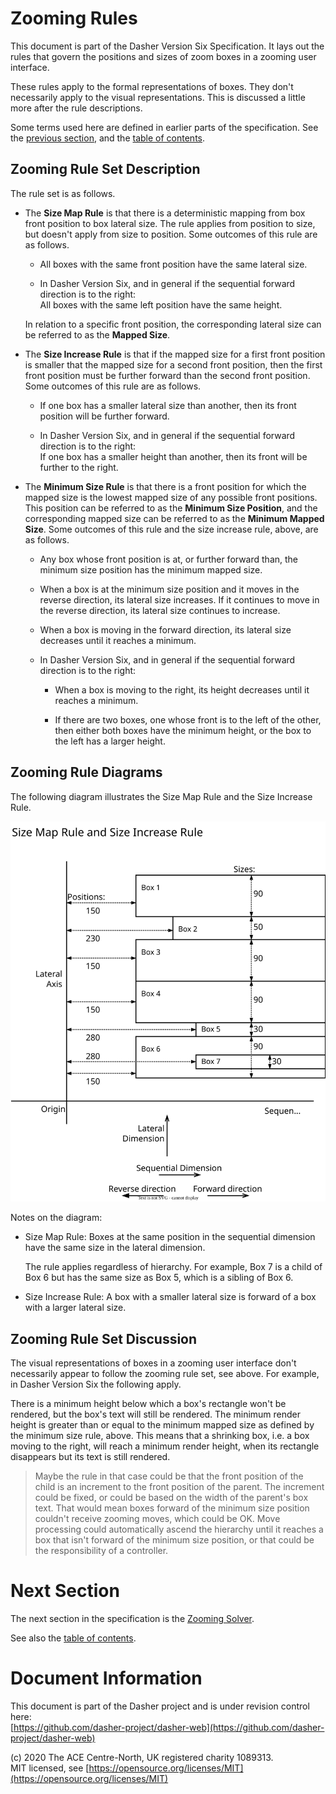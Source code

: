 # Zooming Rules
This document is part of the Dasher Version Six Specification. It lays out the
rules that govern the positions and sizes of zoom boxes in a zooming user
interface.

These rules apply to the formal representations of boxes. They don't necessarily
apply to the visual representations. This is discussed a little more after the
rule descriptions.

Some terms used here are defined in earlier parts of the specification. See the
[previous section](../02BasicDefinitions/BasicDefinitions.md), and the
[table of contents](../).

## Zooming Rule Set Description
The rule set is as follows.

-   The **Size Map Rule** is that there is a deterministic mapping from box
    front position to box lateral size. The rule applies from position to size,
    but doesn't apply from size to position. Some outcomes of this rule are as
    follows.

    -   All boxes with the same front position have the same lateral size.

    -   In Dasher Version Six, and in general if the sequential forward
        direction is to the right:  
        All boxes with the same left position have the same height.
    
    In relation to a specific front position, the corresponding lateral size can
    be referred to as the **Mapped Size**.

-   The **Size Increase Rule** is that if the mapped size for a first front
    position is smaller that the mapped size for a second front position, then
    the first front position must be further forward than the second front
    position. Some outcomes of this rule are as follows.

    -   If one box has a smaller lateral size than another, then its front
        position will be further forward.

    -   In Dasher Version Six, and in general if the sequential forward
        direction is to the right:  
        If one box has a smaller height than another, then its front will be
        further to the right.

-   The **Minimum Size Rule** is that there is a front position for which the
    mapped size is the lowest mapped size of any possible front positions. This
    position can be referred to as the **Minimum Size Position**, and the
    corresponding mapped size can be referred to as the **Minimum Mapped Size**.
    Some outcomes of this rule and the size increase rule, above, are as
    follows.

    -   Any box whose front position is at, or further forward than, the minimum
        size position has the minimum mapped size.
    
    -   When a box is at the minimum size position and it moves in the reverse
        direction, its lateral size increases. If it continues to move in the
        reverse direction, its lateral size continues to increase.
    
    -   When a box is moving in the forward direction, its lateral size
        decreases until it reaches a minimum.

    -   In Dasher Version Six, and in general if the sequential forward
        direction is to the right:

        -   When a box is moving to the right, its height decreases until it
            reaches a minimum.
        
        -   If there are two boxes, one whose front is to the left of the other,
            then either both boxes have the minimum height, or the box to the
            left has a larger height.

## Zooming Rule Diagrams
The following diagram illustrates the Size Map Rule and the Size Increase Rule.

<picture>
    <source
        media="(prefers-color-scheme: dark)"
        srcset="SizeMapAndIncreaseRules_exported-dark.svg" >
    <img src="SizeMapAndIncreaseRules.svg">
</picture>

Notes on the diagram:

-   Size Map Rule: Boxes at the same position in the sequential dimension have
    the same size in the lateral dimension.
    
    The rule applies regardless of hierarchy. For example, Box 7 is a child of
    Box 6 but has the same size as Box 5, which is a sibling of Box 6.

-   Size Increase Rule: A box with a smaller lateral size is forward of a box
    with a larger lateral size.

## Zooming Rule Set Discussion
The visual representations of boxes in a zooming user interface don't
necessarily appear to follow the zooming rule set, see above. For example, in
Dasher Version Six the following apply.

There is a minimum height below which a box's rectangle won't be rendered, but
the box's text will still be rendered. The minimum render height is greater than
or equal to the minimum mapped size as defined by the minimum size rule, above.
This means that a shrinking box, i.e. a box moving to the right, will reach a
minimum render height, when its rectangle disappears but its text is still
rendered.

>   Maybe the rule in that case could be that the front position of the child is
>   an increment to the front position of the parent. The increment could be
>   fixed, or could be based on the width of the parent's box text. That would
>   mean boxes forward of the minimum size position couldn't receive zooming
>   moves, which could be OK. Move processing could automatically ascend the
>   hierarchy until it reaches a box that isn't forward of the minimum size
>   position, or that could be the responsibility of a controller.

# Next Section
The next section in the specification is the
[Zooming Solver](../04ZoomingSolver/ZoomingSolver.md).

See also the [table of contents](../).

# Document Information
This document is part of the Dasher project and is under revision control here:  
[https://github.com/dasher-project/dasher-web](https://github.com/dasher-project/dasher-web)

(c) 2020 The ACE Centre-North, UK registered charity 1089313.  
MIT licensed, see [https://opensource.org/licenses/MIT](https://opensource.org/licenses/MIT)
